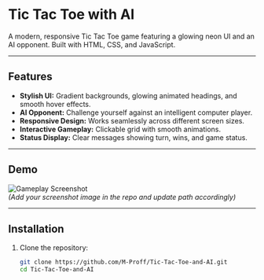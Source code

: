 # Tic Tac Toe with AI

A modern, responsive Tic Tac Toe game featuring a glowing neon UI and an AI opponent. Built with HTML, CSS, and JavaScript.

---

## Features

- **Stylish UI:** Gradient backgrounds, glowing animated headings, and smooth hover effects.
- **AI Opponent:** Challenge yourself against an intelligent computer player.
- **Responsive Design:** Works seamlessly across different screen sizes.
- **Interactive Gameplay:** Clickable grid with smooth animations.
- **Status Display:** Clear messages showing turn, wins, and game status.

---

## Demo

![Gameplay Screenshot](screenshot.png)  
*(Add your screenshot image in the repo and update path accordingly)*

---

## Installation

1. Clone the repository:

   ```bash
   git clone https://github.com/M-Proff/Tic-Tac-Toe-and-AI.git
   cd Tic-Tac-Toe-and-AI
